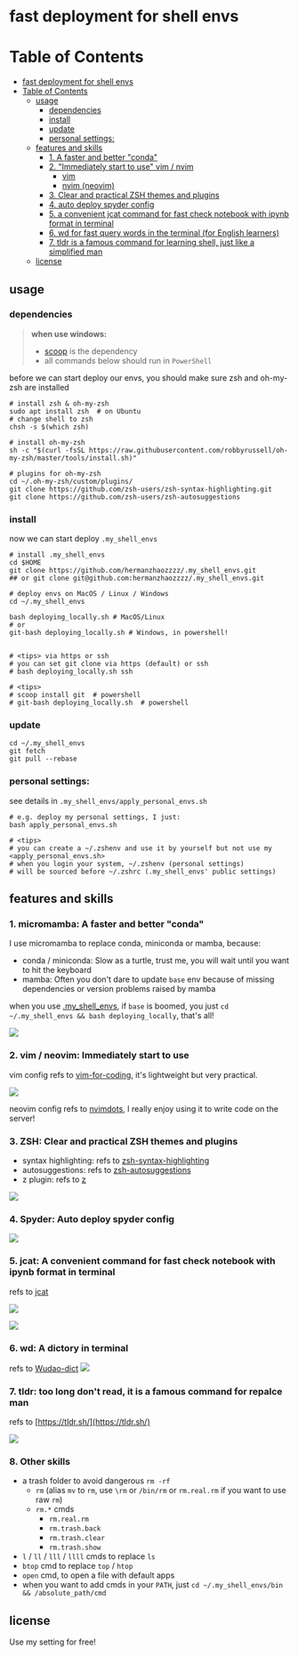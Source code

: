 # fast deployment for shell envs

# Table of Contents

- [fast deployment for shell envs](#fast-deployment-for-shell-envs)
- [Table of Contents](#table-of-contents)
  - [usage](#usage)
    - [dependencies](#dependencies)
    - [install](#install)
    - [update](#update)
    - [personal settings:](#personal-settings)
  - [features and skills](#features-and-skills)
    - [1. A faster and better "conda"](#1-a-faster-and-better-conda)
    - [2. "Immediately start to use" vim / nvim](#2-immediately-start-to-use-vim--nvim)
      - [vim](#vim)
      - [nvim (neovim)](#nvim-neovim)
    - [3. Clear and practical ZSH themes and plugins](#3-clear-and-practical-zsh-themes-and-plugins)
    - [4. auto deploy spyder config](#4-auto-deploy-spyder-config)
    - [5. a convenient jcat command for fast check notebook with ipynb format in terminal](#5-a-convenient-jcat-command-for-fast-check-notebook-with-ipynb-format-in-terminal)
    - [6. wd for fast query words in the terminal (for English learners)](#6-wd-for-fast-query-words-in-the-terminal-for-english-learners)
    - [7. tldr is a famous command for learning shell, just like a simplified man](#7-tldr-is-a-famous-command-for-learning-shell-just-like-a-simplified-man)
  - [license](#license)

## usage

### dependencies

> **when use windows:**
>
> - [scoop](https://scoop.sh/) is the dependency
> - all commands below should run in `PowerShell`

before we can start deploy our envs, you should make sure zsh and oh-my-zsh are installed

```shell
# install zsh & oh-my-zsh
sudo apt install zsh  # on Ubuntu
# change shell to zsh
chsh -s $(which zsh)

# install oh-my-zsh
sh -c "$(curl -fsSL https://raw.githubusercontent.com/robbyrussell/oh-my-zsh/master/tools/install.sh)"

# plugins for oh-my-zsh
cd ~/.oh-my-zsh/custom/plugins/
git clone https://github.com/zsh-users/zsh-syntax-highlighting.git
git clone https://github.com/zsh-users/zsh-autosuggestions
```

### install

now we can start deploy `.my_shell_envs`

```shell
# install .my_shell_envs
cd $HOME
git clone https://github.com/hermanzhaozzzz/.my_shell_envs.git
## or git clone git@github.com:hermanzhaozzzz/.my_shell_envs.git

# deploy envs on MacOS / Linux / Windows
cd ~/.my_shell_envs

bash deploying_locally.sh # MacOS/Linux
# or
git-bash deploying_locally.sh # Windows, in powershell!


# <tips> via https or ssh
# you can set git clone via https (default) or ssh
# bash deploying_locally.sh ssh

# <tips>
# scoop install git  # powershell
# git-bash deploying_locally.sh  # powershell

```

### update

```shell
cd ~/.my_shell_envs
git fetch
git pull --rebase
```

### personal settings:

see details in `.my_shell_envs/apply_personal_envs.sh`

```shell
# e.g. deploy my personal settings, I just:
bash apply_personal_envs.sh

# <tips>
# you can create a ~/.zshenv and use it by yourself but not use my <apply_personal_envs.sh>
# when you login your system, ~/.zshenv (personal settings)
# will be sourced before ~/.zshrc (.my_shell_envs' public settings)
```

## features and skills

### 1. **micromamba**: A faster and better **"conda"**

I use micromamba to replace conda, miniconda or mamba, because:

- conda / miniconda: Slow as a turtle, trust me, you will wait until you want to hit the keyboard
- mamba: Often you don't dare to update `base` env because of missing dependencies or version problems raised by mamba

when you use [.my_shell_envs](https://github.com/hermanzhaozzzz/.my_shell_envs), if `base` is boomed, you just `cd ~/.my_shell_envs && bash deploying_locally`, that's all!

![](https://pic3.zhimg.com/v2-9b990548c624931878c88dbc65154bea_b.jpg)

### 2. **vim / neovim**: Immediately start to use

vim config refs to [vim-for-coding](https://github.com/Leptune/vim-for-coding), it's lightweight but very practical.

![](https://pic4.zhimg.com/v2-9587f7dca82dc9b6e700b661e96207db_b.jpg)

neovim config refs to [nvimdots](https://github.com/ayamir/nvimdots), I really enjoy using it to write code on the server!

### 3. **ZSH**: Clear and practical ZSH themes and plugins

- syntax highlighting: refs to [zsh-syntax-highlighting](https://github.com/zsh-users/zsh-syntax-highlighting.git)
- autosuggestions: refs to [zsh-autosuggestions](https://github.com/zsh-users/zsh-autosuggestions)
- z plugin: refs to [z](https://github.com/rupa/z)

![](https://pic2.zhimg.com/v2-1d5b7cade272ec46c293bf80353d36e5_b.jpg)

### 4. **Spyder**: Auto deploy spyder config

![](https://pic2.zhimg.com/v2-1d477136ea9fbc3e42295d153924b6fd_b.jpg)

### 5. **jcat**: A convenient command for fast check notebook with ipynb format in terminal

refs to [jcat](https://github.com/zhifanzhu/jcat)

![](https://pic1.zhimg.com/v2-cc31145bcbe6d57e78dbf90db7b78f10_b.jpg)

![](https://pic4.zhimg.com/v2-42f94f107405490e83cef241d413ca97_b.jpg)

### 6. **wd**: A dictory in terminal

refs to [Wudao-dict](https://github.com/ChestnutHeng/Wudao-dict)
![](https://pic1.zhimg.com/v2-4941f3b7b7c83780d50bcfb36b6dbad8_b.jpg)

### 7. **tldr**: too long don't read, it is a famous command for repalce **man**

refs to [https://tldr.sh/](https://tldr.sh/)

![](http://_pic.zhaohuanan.cc:7777/images/2023/11/14/20231114212028333f22f9bb5d513e.png)

### 8. **Other skills**

- a trash folder to avoid dangerous `rm -rf`
  - `rm` (alias `mv` to `rm`, use `\rm` or `/bin/rm` or `rm.real.rm` if you want to use raw `rm`)
  - `rm.*` cmds
    - `rm.real.rm`
    - `rm.trash.back`
    - `rm.trash.clear`
    - `rm.trash.show`
- `l` / `ll` / `lll` / `llll` cmds to replace `ls`
- `btop` cmd to replace `top` / `htop`
- `open` cmd, to open a file with default apps
- when you want to add cmds in your `PATH`, just `cd ~/.my_shell_envs/bin && /absolute_path/cmd`

## license

Use my setting for free!

